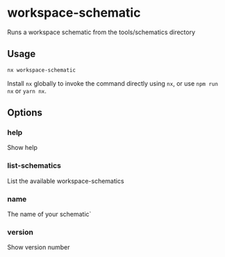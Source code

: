 # workspace-schematic

Runs a workspace schematic from the tools/schematics directory

## Usage

```bash
nx workspace-schematic
```

Install `nx` globally to invoke the command directly using `nx`, or use `npm run nx` or `yarn nx`.

## Options

### help

Show help

### list-schematics

List the available workspace-schematics

### name

The name of your schematic`

### version

Show version number
